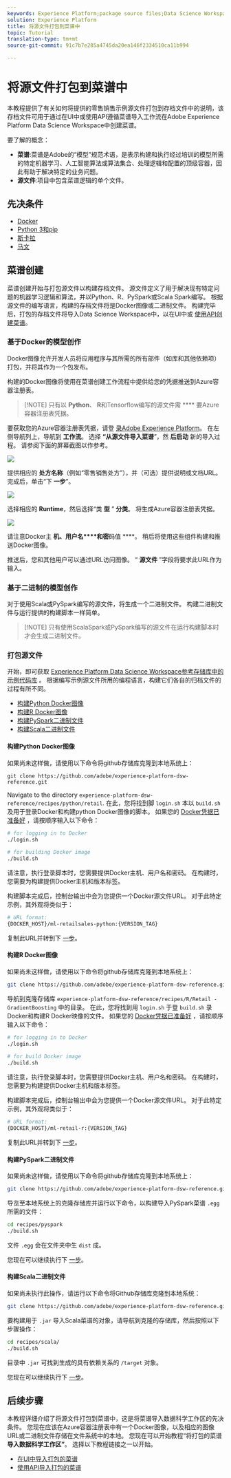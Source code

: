 ```yaml
---
keywords: Experience Platform;package source files;Data Science Workspace;popular topics
solution: Experience Platform
title: 将源文件打包到菜谱中
topic: Tutorial
translation-type: tm+mt
source-git-commit: 91c7b7e285a4745da20ea146f2334510ca11b994

---
```



# 将源文件打包到菜谱中

本教程提供了有关如何将提供的零售销售示例源文件打包到存档文件中的说明，该存档文件可用于通过在UI中或使用API遵循菜谱导入工作流在Adobe Experience Platform Data Science Workspace中创建菜谱。

要了解的概念：

- **菜谱**:菜谱是Adobe的“模型”规范术语，是表示构建和执行经过培训的模型所需的特定机器学习、人工智能算法或算法集合、处理逻辑和配置的顶级容器，因此有助于解决特定的业务问题。
- **源文件**:项目中包含菜谱逻辑的单个文件。

## 先决条件

- <a href="https://docs.docker.com/install/#supported-platforms" target="_blank">Docker</a>
- <a href="https://docs.conda.io/en/latest/miniconda.html" target="_blank">Python 3和pip</a>
- <a href="https://www.scala-sbt.org/download.html?_ga=2.42231906.690987621.1558478883-2004067584.1558478883" target="_blank">斯卡拉</a>
- <a href="https://maven.apache.org/install.html" target="_blank">马文</a>

## 菜谱创建

菜谱创建开始与打包源文件以构建存档文件。 源文件定义了用于解决现有特定问题的机器学习逻辑和算法，并以Python、R、PySpark或Scala Spark编写。 根据源文件的编写语言，构建的存档文件将是Docker图像或二进制文件。 构建完毕后，打包的存档文件将导入Data Science Workspace中，以在UI中或 [使用API](./import-packaged-recipe-ui.md)[创建菜谱](./import-packaged-recipe-api.md)。

### 基于Docker的模型创作

Docker图像允许开发人员将应用程序与其所需的所有部件（如库和其他依赖项）打包，并将其作为一个包发布。

构建的Docker图像将使用在菜谱创建工作流程中提供给您的凭据推送到Azure容器注册表。

>[!NOTE] 只有以 **Python**、 **R**&#x200B;和Tensorflow编写的源文件需 **** 要Azure容器注册表凭据。

要获取您的Azure容器注册表凭据，请登 <a href="https://platform.adobe.com" target="_blank">录Adobe Experience Platform</a>。 在左侧导航列上，导航到 **工作流**。 选择 **“从源文件导入菜谱**”，然 **后启动** 新的导入过程。 请参阅下面的屏幕截图以作参考。

![](../images/models-recipes/package-source-files/workflow_ss.png)

提供相应的 **处方名称**（例如“零售销售处方”），并（可选）提供说明或文档URL。 完成后，单击“下 **一步**”。

![](../images/models-recipes/package-source-files/recipe_info.png)

选择相应的 **Runtime**，然后选择“类 **型** ” **分类**。 将生成Azure容器注册表凭据。

![](../images/models-recipes/package-source-files/recipe_workflow_recipe_source.png)

请注意Docker主 **机、用户名****和密**&#x200B;码值 ****。 稍后将使用这些组件构建和推送Docker图像。

推送后，您和其他用户可以通过URL访问图像。 “ **源文件** ”字段将要求此URL作为输入。

### 基于二进制的模型创作

对于使用Scala或PySpark编写的源文件，将生成一个二进制文件。 构建二进制文件与运行提供的构建脚本一样简单。
>[!NOTE] 只有使用ScalaSpark或PySpark编写的源文件在运行构建脚本时才会生成二进制文件。

### 打包源文件

开始，即可获取 <a href="https://github.com/adobe/experience-platform-dsw-reference" target="_blank">Experience Platform Data Science Workspace参考存储库中的示例代码库</a> 。 根据编写示例源文件所用的编程语言，构建它们各自的归档文件的过程有所不同。

- [构建Python Docker图像](#build-python-docker-image)
- [构建R Docker图像](#build-r-docker-image)
- [构建PySpark二进制文件](#build-pyspark-binaries)
- [构建Scala二进制文件](#build-scala-binaries)

#### 构建Python Docker图像

如果尚未这样做，请使用以下命令将github存储库克隆到本地系统上：

```shell
git clone https://github.com/adobe/experience-platform-dsw-reference.git
```

Navigate to the directory `experience-platform-dsw-reference/recipes/python/retail`. 在此，您将找到脚 `login.sh` 本以 `build.sh` 及用于登录Docker和构建python Docker图像的脚本。 如果您的 [Docker凭据已准备好](#docker-based-model-authoring) ，请按顺序输入以下命令：

```BASH
# for logging in to Docker
./login.sh
 
# for building Docker image
./build.sh
```

请注意，执行登录脚本时，您需要提供Docker主机、用户名和密码。 在构建时，您需要为构建提供Docker主机和版本标签。

构建脚本完成后，控制台输出中会为您提供一个Docker源文件URL。 对于此特定示例，其外观将类似于：

```BASH
# URL format: 
{DOCKER_HOST}/ml-retailsales-python:{VERSION_TAG}
```

复制此URL并转到下 [一步](#next-steps)。

#### 构建R Docker图像

如果尚未这样做，请使用以下命令将github存储库克隆到本地系统上：

```BASH
git clone https://github.com/adobe/experience-platform-dsw-reference.git
```

导航到克隆存储库 `experience-platform-dsw-reference/recipes/R/Retail - GradientBoosting` 中的目录。 在此，您将找到用 `login.sh` 于登 `build.sh` 录Docker和构建R Docker映像的文件。 如果您的 [Docker凭据已准备好](#docker-based-model-authoring) ，请按顺序输入以下命令：

```BASH
# for logging in to Docker
./login.sh
 
# for build Docker image
./build.sh
```

请注意，执行登录脚本时，您需要提供Docker主机、用户名和密码。 在构建时，您需要为构建提供Docker主机和版本标签。

构建脚本完成后，控制台输出中会为您提供一个Docker源文件URL。 对于此特定示例，其外观将类似于：

```BASH
# URL format: 
{DOCKER_HOST}/ml-retail-r:{VERSION_TAG}
```

复制此URL并转到下 [一步](#next-steps)。

#### 构建PySpark二进制文件

如果尚未这样做，请使用以下命令将github存储库克隆到本地系统上：

```BASH
git clone https://github.com/adobe/experience-platform-dsw-reference.git
```

导览至本地系统上的克隆存储库并运行以下命令，以构建导入PySpark菜谱 `.egg` 所需的文件：

```BASH
cd recipes/pyspark
./build.sh
```

文件 `.egg` 会在文件夹中生 `dist` 成。

您现在可以继续执行下 [一步](#next-steps)。

#### 构建Scala二进制文件

如果尚未执行此操作，请运行以下命令将Github存储库克隆到本地系统：

```BASH
git clone https://github.com/adobe/experience-platform-dsw-reference.git
```

要构建用于 `.jar` 导入Scala菜谱的对象，请导航到克隆的存储库，然后按照以下步骤操作：

```BASH
cd recipes/scala/
./build.sh
```

目录中 `.jar` 可找到生成的具有依赖关系的 `/target` 对象。

您现在可以继续执行下 [一步](#next-steps)。

## 后续步骤

本教程详细介绍了将源文件打包到菜谱中，这是将菜谱导入数据科学工作区的先决条件。 您现在应该在Azure容器注册表中有一个Docker图像，以及相应的图像URL或二进制文件存储在文件系统中的本地。 您现在可以开始教程“将打包的菜谱 **导入数据科学工作区”**。 选择以下教程链接之一以开始。

- [在UI中导入打包的菜谱](./import-packaged-recipe-ui.md)
- [使用API导入打包的菜谱](./import-packaged-recipe-api.md)